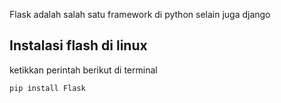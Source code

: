 Flask adalah salah satu framework di python selain juga django

## Instalasi flash di linux
ketikkan perintah berikut di terminal
```
pip install Flask
```
